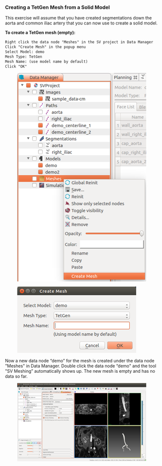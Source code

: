 ### Creating a TetGen Mesh from a Solid Model

This exercise will assume that you have created segmentations down the aorta and common iliac artery that you can now use to create a solid model.

**To create a TetGen mesh (empty):**

    Right click the data node "Meshes" in the SV project in Data Manager
    Click "Create Mesh" in the popup menu
    Select Model: demo
    Mesh Type: TetGen
    Mesh Name: (use model name by default)
    Click "OK"

<figure>
  <img class="svImg svImgSm"  src="/documentation/meshing/img/tetgen/createemptymesh.png"> 
  <figcaption class="svCaption" ></figcaption>
</figure>

<figure>
  <img class="svImg svImgSm"  src="/documentation/meshing/img/tetgen/createmeshdialog.png"> 
  <figcaption class="svCaption" ></figcaption>
</figure>

Now a new data node “demo” for the mesh is created under the data node "Meshes" in Data Manager. Double click the data node “demo" and the tool "SV Meshing” automatically shows up. The new mesh is empty and has no data so far.

<figure>
  <img class="svImg svImgXl"  src="/documentation/meshing/img/tetgen/emptymesh.png"> 
  <figcaption class="svCaption" ></figcaption>
</figure>
